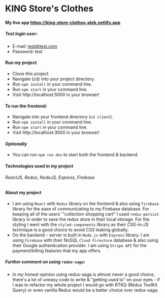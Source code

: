 # KING Store's Clothes

#### My live app https://king-store-clothes-alek.netlify.app

##### Test login user:

- E-mail: test@test.com
- Password: test

#### Run my project

- Clone this project.
- Navigate (cd) into your project directory.
- Run `npm install` in your command line.
- Run `npm start` in your command line.
- Visit http://localhost:5000 in your browser!

#### To run the frontend:

- Navigate into your frontend directory (`cd client`).
- Run `npm install` in your command line.
- Run `npm start` in your command line.
- Visit http://localhost:3000 in your browser!

#### _Optionally_

- You can run `npm run dev` to start both the frontend & backend.

#### Technologies used in my project

###### ReactJS, Redux, NodeJS, Express, Firebase

#### About my project

- I am using `React` with `Redux` library on the frontend & also using `firebase` library for the ease of communicating to my Firebase database.
  For keeping all of the users' "collection shopping cart" I used `redux-persist` library in order to save the redux store in their local storage. For the styling I went with the `styled-components` library as their _CSS-in-JS_ technique is a good choice to avoid CSS leaking globally.
- On the backend - server is built in `Node.js` with `Express` library. I am using `Firebase` with their NoSQL `Cloud Firestore` database & also using their Google authentication provider.
  I am using `Stripe API` for the payment/billing features that my app offers.

##### Further comment on using `redux-saga`:

- In my honest opinion using redux-saga is almost never a good choice, there's a lot of uneasy code to write & "getting used to" on your eyes - if I was to refactor my whole project I would go with RTKQ (Redux ToolKit Query) or even vanilla Redux would be a better choice over redux-saga.
